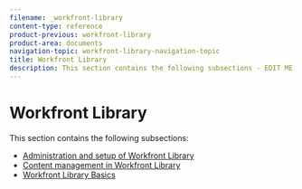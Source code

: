 ```yaml
---
filename: _workfront-library
content-type: reference
product-previous: workfront-library
product-area: documents
navigation-topic: workfront-library-navigation-topic
title: Workfront Library
description: This section contains the following subsections - EDIT ME.
---
```


# Workfront Library

This section contains the following subsections:

* [Administration and setup of Workfront Library](../workfront-library/administration-and-setup/administration-and-setup-library.md) 
* [Content management in Workfront Library](../workfront-library/content-management/content-management.md) 
* [Workfront Library Basics](../workfront-library/content-management/basics/basics.md)

